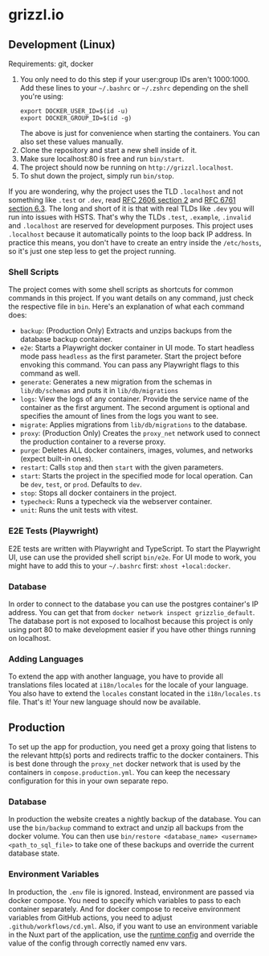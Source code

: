 # grizzl.io

## Development (Linux)
Requirements: git, docker

1. You only need to do this step if your user:group IDs aren't 1000:1000. Add these lines to your `~/.bashrc` or `~/.zshrc` depending on the shell you're using:
   ```
   export DOCKER_USER_ID=$(id -u)
   export DOCKER_GROUP_ID=$(id -g)
   ```
   The above is just for convenience when starting the containers. You can also set these values manually.
2. Clone the repository and start a new shell inside of it.
3. Make sure localhost:80 is free and run `bin/start`.
4. The project should now be running on `http://grizzl.localhost`.
5. To shut down the project, simply run `bin/stop`.

If you are wondering, why the project uses the TLD `.localhost` and not something like `.test` or `.dev`, read 
[RFC 2606 section 2](https://www.rfc-editor.org/rfc/rfc2606#section-2) and 
[RFC 6761 section 6.3](https://www.rfc-editor.org/rfc/rfc6761#section-6.3). The long and short of it is that with real 
TLDs like `.dev` you will run into issues with HSTS. That's why the TLDs `.test`, `.example`, `.invalid` and 
`.localhost` are reserved for development purposes. This project uses `.localhost` because it automatically points to 
the loop back IP address. In practice this means, you don't have to create an entry inside the `/etc/hosts`, so it's 
just one step less to get the project running.

### Shell Scripts
The project comes with some shell scripts as shortcuts for common commands in this project. If you want details on any
command, just check the respective file in `bin`. Here's an explanation of what each command does:
- `backup`: (Production Only) Extracts and unzips backups from the database backup container.
- `e2e`: Starts a Playwright docker container in UI mode. To start headless mode pass `headless` as the first parameter.
   Start the project before envoking this command. You can pass any Playwright flags to this command as well.
- `generate`: Generates a new migration from the schemas in `lib/db/schemas` and puts it in `lib/db/migrations`
- `logs`: View the logs of any container. Provide the service name of the container as the first argument. The second
   argument is optional and specifies the amount of lines from the logs you want to see.
- `migrate`: Applies migrations from `lib/db/migrations` to the database.
- `proxy`: (Production Only) Creates the `proxy_net` network used to connect the production container to a reverse proxy.
- `purge`: Deletes ALL docker containers, images, volumes, and networks (expect built-in ones).
- `restart`: Calls `stop` and then `start` with the given parameters.
- `start`: Starts the project in the specified mode for local operation. Can be `dev`, `test`, or `prod`. Defaults to `dev`.
- `stop`: Stops all docker containers in the project.
- `typecheck`: Runs a typecheck via the webserver container.
- `unit`: Runs the unit tests with vitest.

### E2E Tests (Playwright)
E2E tests are written with Playwright and TypeScript. To start the Playwright UI, use can use the provided shell script
`bin/e2e`. For UI mode to work, you might have to add this to your `~/.bashrc` first: `xhost +local:docker`.

### Database
In order to connect to the database you can use the postgres container's IP address.
You can get that from `docker network inspect grizzlio_default`. The database port is not exposed
to localhost because this project is only using port 80 to make development easier if you have other
things running on localhost.

### Adding Languages
To extend the app with another language, you have to provide all translations files located at `i18n/locales` for
the locale of your language. You also have to extend the `locales` constant located in the `i18n/locales.ts` file. 
That's it! Your new language should now be available.



## Production
To set up the app for production, you need get a proxy going that listens to the relevant http(s) ports and redirects
traffic to the docker containers. This is best done through the `proxy_net` docker network that is used by the
containers in `compose.production.yml`. You can keep the necessary configuration for this in your own separate repo.

### Database
In production the website creates a nightly backup of the database. You can use the `bin/backup` command to extract and
unzip all backups from the docker volume. You can then use `bin/restore <database_name> <username> <path_to_sql_file>`
to take one of these backups and override the current database state.

### Environment Variables
In production, the `.env` file is ignored. Instead, environment are passed via docker compose. You need to specify which
variables to pass to each container separately. And for docker compose to receive environment variables from GitHub
actions, you need to adjust `.github/workflows/cd.yml`. Also, if you want to use an environment variable in the Nuxt
part of the application, use the [runtime config](https://nuxt.com/docs/4.x/guide/going-further/runtime-config)
and override the value of the config through correctly named env vars.